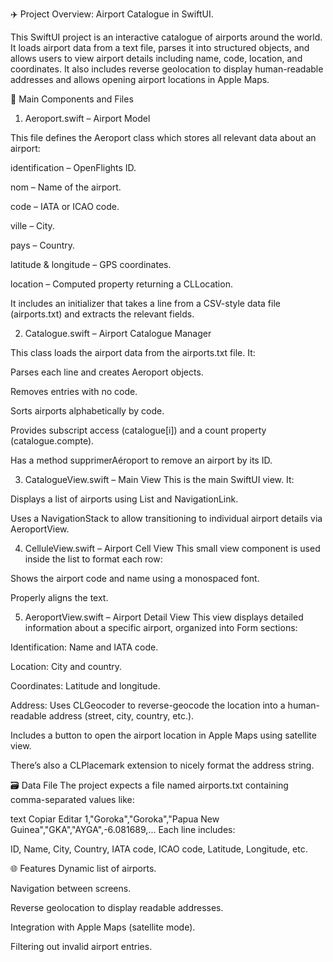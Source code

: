 ✈️ Project Overview: Airport Catalogue in SwiftUI.

This SwiftUI project is an interactive catalogue of airports around the world. It loads airport data from a text file, parses it into structured objects, and allows users to view airport details including name, code, location, and coordinates. It also includes reverse geolocation to display human-readable addresses and allows opening airport locations in Apple Maps.

📁 Main Components and Files
1. Aeroport.swift – Airport Model
   
This file defines the Aeroport class which stores all relevant data about an airport:

identification – OpenFlights ID.

nom – Name of the airport.

code – IATA or ICAO code.

ville – City.

pays – Country.

latitude & longitude – GPS coordinates.

location – Computed property returning a CLLocation.

It includes an initializer that takes a line from a CSV-style data file (airports.txt) and extracts the relevant fields.

2. Catalogue.swift – Airport Catalogue Manager
   
This class loads the airport data from the airports.txt file. It:

Parses each line and creates Aeroport objects.

Removes entries with no code.

Sorts airports alphabetically by code.

Provides subscript access (catalogue[i]) and a count property (catalogue.compte).

Has a method supprimerAéroport to remove an airport by its ID.

3. CatalogueView.swift – Main View
This is the main SwiftUI view. It:

Displays a list of airports using List and NavigationLink.

Uses a NavigationStack to allow transitioning to individual airport details via AeroportView.

4. CelluleView.swift – Airport Cell View
This small view component is used inside the list to format each row:

Shows the airport code and name using a monospaced font.

Properly aligns the text.

5. AeroportView.swift – Airport Detail View
This view displays detailed information about a specific airport, organized into Form sections:

Identification: Name and IATA code.

Location: City and country.

Coordinates: Latitude and longitude.

Address: Uses CLGeocoder to reverse-geocode the location into a human-readable address (street, city, country, etc.).

Includes a button to open the airport location in Apple Maps using satellite view.

There’s also a CLPlacemark extension to nicely format the address string.

🗃️ Data File
The project expects a file named airports.txt containing comma-separated values like:

text
Copiar
Editar
1,"Goroka","Goroka","Papua New Guinea","GKA","AYGA",-6.081689,...
Each line includes:

ID, Name, City, Country, IATA code, ICAO code, Latitude, Longitude, etc.

🌐 Features
Dynamic list of airports.

Navigation between screens.

Reverse geolocation to display readable addresses.

Integration with Apple Maps (satellite mode).

Filtering out invalid airport entries.

